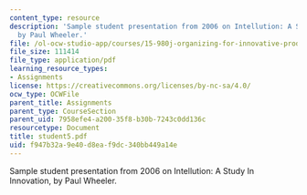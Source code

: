 ```yaml
---
content_type: resource
description: 'Sample student presentation from 2006 on Intellution: A Study In Innovation,
  by Paul Wheeler.'
file: /ol-ocw-studio-app/courses/15-980j-organizing-for-innovative-product-development-spring-2007/f947b32a9e40d8eaf9dc340bb449a14e_student5.pdf
file_size: 111414
file_type: application/pdf
learning_resource_types:
- Assignments
license: https://creativecommons.org/licenses/by-nc-sa/4.0/
ocw_type: OCWFile
parent_title: Assignments
parent_type: CourseSection
parent_uid: 7958efe4-a200-35f8-b30b-7243c0dd136c
resourcetype: Document
title: student5.pdf
uid: f947b32a-9e40-d8ea-f9dc-340bb449a14e
---
```

Sample student presentation from 2006 on Intellution: A Study In Innovation, by Paul Wheeler.